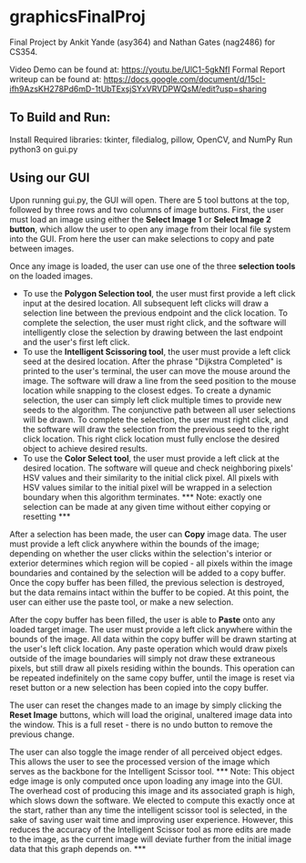 # graphicsFinalProj
Final Project by Ankit Yande (asy364) and Nathan Gates (nag2486) for CS354.

Video Demo can be found at: https://youtu.be/UlC1-5gkNfI
Formal Report writeup can be found at: https://docs.google.com/document/d/15cI-ifh9AzsKH278Pd6mD-1tUbTExsjSYxVRVDPWQsM/edit?usp=sharing 

## To Build and Run:
Install Required libraries: tkinter, filedialog, pillow, OpenCV, and NumPy
Run python3 on gui.py

## Using our GUI
Upon running gui.py, the GUI will open. There are 5 tool buttons at the top, followed by three rows and two columns of image buttons. First, the user must load an image using either the **Select Image 1** or **Select Image 2 button**, which allow the user to open any image from their local file system into the GUI. From here the user can make selections to copy and pate between images.

Once any image is loaded, the user can use one of the three **selection tools** on the loaded images. 
* To use the **Polygon Selection tool**, the user must first provide a left click input at the desired location. All subsequent left clicks will draw a selection line between the previous endpoint and the click location. To complete the selection, the user must right click, and the software will intelligently close the selection by drawing between the last endpoint and the user's first left click.
* To use the **Intelligent Scissoring tool**, the user must provide a left click seed at the desired location. After the phrase "Dijkstra Completed" is printed to the user's terminal, the user can move the mouse around the image. The software will draw a line from the seed position to the mouse location while snapping to the closest edges. To create a dynamic selection, the user can simply left click multiple times to provide new seeds to the algorithm. The conjunctive path between all user selections will be drawn. To complete the selection, the user must right click, and the software will draw the selection from the previous seed to the right click location. This right click location must fully enclose the desired object to achieve desired results.
* To use the **Color Select tool**, the user must provide a left click at the desired location. The software will queue and check neighboring pixels' HSV values and their similarity to the initial click pixel. All pixels with HSV values similar to the initial pixel will be wrapped in a selection boundary when this algorithm terminates. 
    *** Note: exactly one selection can be made at any given time without either copying or resetting ***
    
After a selection has been made, the user can **Copy** image data. The user must provide a left click anywhere within the bounds of the image; depending on whether the user clicks within the selection's interior or exterior determines which region will be copied - all pixels within the image boundaries and contained by the selection will be added to a copy buffer. Once the copy buffer has been filled, the previous selection is destroyed, but the data remains intact within the buffer to be copied. At this point, the user can either use the paste tool, or make a new selection.

After the copy buffer has been filled, the user is able to **Paste** onto any loaded target image. The user must provide a left click anywhere within the bounds of the image. All data within the copy buffer will be drawn starting at the user's left click location. Any paste operation which would draw pixels outside of the image boundaries will simply not draw these extraneous pixels, but still draw all pixels residing within the bounds. 
This operation can be repeated indefinitely on the same copy buffer, until the image is reset via reset button or a new selection has been copied into the copy buffer.

The user can reset the changes made to an image by simply clicking the **Reset Image** buttons, which will load the original, unaltered image data into the window. This is a full reset - there is no undo button to remove the previous change. 

The user can also toggle the image render of all perceived object edges. This allows the user to see the processed version of the image which serves as the backbone for the Intelligent Scissor tool. 
    *** Note: This object edge image is only computed once upon loading any image into the GUI. The overhead cost of producing this image and its associated graph is high, which slows down the software. We elected to compute this exactly once at the start, rather than any time the intelligent scissor tool is selected, in the sake of saving user wait time and improving user experience. However, this reduces the accuracy of the Intelligent Scissor tool as more edits are made to the image, as the current image will deviate further from the initial image data that this graph depends on. ***
